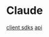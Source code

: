 # Claude

[client sdks](https://docs.anthropic.com/claude/reference/client-sdks)
[api](https://docs.anthropic.com/claude/reference/messages_post)
